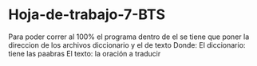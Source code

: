 # Hoja-de-trabajo-7-BTS

Para poder correr al 100% el programa dentro de el se tiene que poner la direccion de los archivos diccionario y el de texto
Donde:
  El diccionario: tiene las paabras 
  El texto: la oración a traducir 
